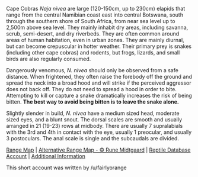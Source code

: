 Cape Cobras *Naja nivea* are large (120-150cm, up to 230cm) elapids that range from the central Namibian coast east into central Botswana, south through the southern shore of South Africa, from near sea level up to 2,500m above sea level.  They mainly inhabit dry areas, including savanna, scrub, semi-desert, and dry riverbeds.  They are often common around areas of human habitation, even in urban zones.  They are mainly diurnal, but can become crepuscular in hotter weather.  Their primary prey is snakes (including other cape cobras) and rodents, but frogs, lizards, and small birds are also regularly consumed.

Dangerously venomous, *N. nivea* should only be observed from a safe distance.  When frightened, they often raise the forebody off the ground and spread the neck into a broad hood and will strike if the perceived aggressor does not back off.  They do not need to spread a hood in order to bite.  Attempting to kill or capture a snake dramatically increases the risk of being bitten.  **The best way to avoid being bitten is to leave the snake alone.**
  
Slightly slender in build, *N. nivea* have a medium sized head, moderate sized eyes, and a blunt snout.  The dorsal scales are smooth and usually arranged in 21 (19-23) rows at midbody.  There are usually 7 supralabials with the 3rd and 4th in contact with the eye, usually 1 preocular, and usually 3 postoculars.  The anal scale is single and the subcaudals are divided.

[Range Map](https://www.iucnredlist.org/species/110168750/139749003)  |  [Alternative Range Map - © Rune Midtgaard](https://repfocus.dk/maps1/TAX/Serpentes/Elapidae_1/Naja_nivea_map.html)  |  [Reptile Database Account](https://reptile-database.reptarium.cz/species?genus=Naja&species=nivea)  |  [Additional Information](https://www.africansnakebiteinstitute.com/snake/cape-cobra/)

This short account was written by /u/fairlyorange